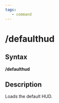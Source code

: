 ```yaml
---
tags:
   - command
---
```

# /defaulthud

## Syntax

**/defaulthud**

## Description

Loads the default HUD.
